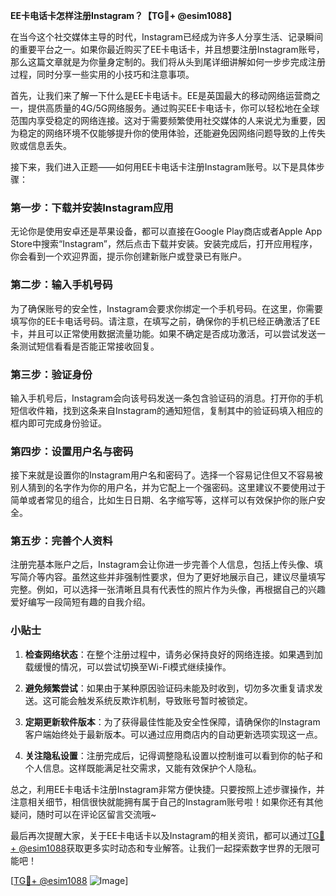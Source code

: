 **EE卡电话卡怎样注册Instagram？【TG💪+ @esim1088】**

在当今这个社交媒体主导的时代，Instagram已经成为许多人分享生活、记录瞬间的重要平台之一。如果你最近购买了EE卡电话卡，并且想要注册Instagram账号，那么这篇文章就是为你量身定制的。我们将从头到尾详细讲解如何一步步完成注册过程，同时分享一些实用的小技巧和注意事项。

首先，让我们来了解一下什么是EE卡电话卡。EE是英国最大的移动网络运营商之一，提供高质量的4G/5G网络服务。通过购买EE卡电话卡，你可以轻松地在全球范围内享受稳定的网络连接。这对于需要频繁使用社交媒体的人来说尤为重要，因为稳定的网络环境不仅能够提升你的使用体验，还能避免因网络问题导致的上传失败或信息丢失。

接下来，我们进入正题——如何用EE卡电话卡注册Instagram账号。以下是具体步骤：

### 第一步：下载并安装Instagram应用

无论你是使用安卓还是苹果设备，都可以直接在Google Play商店或者Apple App Store中搜索“Instagram”，然后点击下载并安装。安装完成后，打开应用程序，你会看到一个欢迎界面，提示你创建新账户或登录已有账户。

### 第二步：输入手机号码

为了确保账号的安全性，Instagram会要求你绑定一个手机号码。在这里，你需要填写你的EE卡电话号码。请注意，在填写之前，确保你的手机已经正确激活了EE卡，并且可以正常使用数据流量功能。如果不确定是否成功激活，可以尝试发送一条测试短信看看是否能正常接收回复。

### 第三步：验证身份

输入手机号后，Instagram会向该号码发送一条包含验证码的消息。打开你的手机短信收件箱，找到这条来自Instagram的通知短信，复制其中的验证码填入相应的框内即可完成身份验证。

### 第四步：设置用户名与密码

接下来就是设置你的Instagram用户名和密码了。选择一个容易记住但又不容易被别人猜到的名字作为你的用户名，并为它配上一个强密码。这里建议不要使用过于简单或者常见的组合，比如生日日期、名字缩写等，这样可以有效保护你的账户安全。

### 第五步：完善个人资料

注册完基本账户之后，Instagram会让你进一步完善个人信息，包括上传头像、填写简介等内容。虽然这些并非强制性要求，但为了更好地展示自己，建议尽量填写完整。例如，可以选择一张清晰且具有代表性的照片作为头像，再根据自己的兴趣爱好编写一段简短有趣的自我介绍。

### 小贴士

1. **检查网络状态**：在整个注册过程中，请务必保持良好的网络连接。如果遇到加载缓慢的情况，可以尝试切换至Wi-Fi模式继续操作。
   
2. **避免频繁尝试**：如果由于某种原因验证码未能及时收到，切勿多次重复请求发送。这可能会触发系统反欺诈机制，导致账号暂时被锁定。

3. **定期更新软件版本**：为了获得最佳性能及安全性保障，请确保你的Instagram客户端始终处于最新版本。可以通过应用商店内的自动更新选项实现这一点。

4. **关注隐私设置**：注册完成后，记得调整隐私设置以控制谁可以看到你的帖子和个人信息。这样既能满足社交需求，又能有效保护个人隐私。

总之，利用EE卡电话卡注册Instagram非常方便快捷。只要按照上述步骤操作，并注意相关细节，相信很快就能拥有属于自己的Instagram账号啦！如果你还有其他疑问，随时可以在评论区留言交流哦~

最后再次提醒大家，关于EE卡电话卡以及Instagram的相关资讯，都可以通过[TG💪+ @esim1088](https://t.me/s/esim1088)获取更多实时动态和专业解答。让我们一起探索数字世界的无限可能吧！

[[TG💪+ @esim1088](https://t.me/s/esim1088) ![Image](https://i.postimg.cc/4NQfJmqS/Snipaste-2025-05-13-00-14-12.png)]